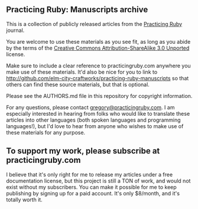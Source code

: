 ## Practicing Ruby: Manuscripts archive

This is a collection of publicly released articles from the [Practicing
Ruby](http://practicingruby.com) journal.

You are welcome to use these materials as you see fit, as long as you 
abide by the terms of the [Creative Commons Attribution-ShareAlike 3.0 
Unported](http://creativecommons.org/licenses/by-sa/3.0/) license.

Make sure to include a clear reference to practicingruby.com anywhere you make 
use of these materials. It'd also be nice for you to link to 
http://github.com/elm-city-craftworks/practicing-ruby-manuscripts so
that others can find these source materials, but that is optional.

Please see the AUTHORS.md file in this repository for copyright information.

For any questions, please contact gregory@practicingruby.com. I am especially
interested in hearing from folks who would like to translate these articles into
other languages (both spoken languages and programming languages!), but I'd love
to hear from anyone who wishes to make use of these materials for any purpose.

## To support my work, please subscribe at practicingruby.com

I believe that it's only right for me to release my articles under a free 
documentation license, but this project is still a TON of work,
and would not exist without my subscribers. You can make it possible for me 
to keep publishing by signing up for a paid account. It's only $8/month, and it's totally worth it.

